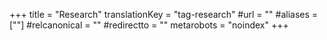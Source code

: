 +++
title = "Research"
translationKey = "tag-research"
#url = ""
#aliases = [""]
#relcanonical = ""
#redirectto = ""
metarobots = "noindex"
+++
